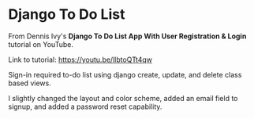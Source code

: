 # Django To Do List 

From Dennis Ivy's **Django To Do List App With User Registration & Login** tutorial on YouTube.

Link to tutorial: https://youtu.be/llbtoQTt4qw

Sign-in required to-do list using django create, update, and delete class based views. 

I slightly changed the layout and color scheme, added an email field to signup, and added a password reset capability. 
